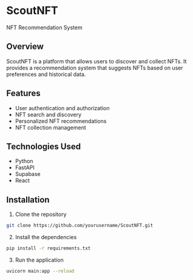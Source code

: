 # ScoutNFT

NFT Recommendation System

## Overview

ScoutNFT is a platform that allows users to discover and collect NFTs. It provides a recommendation system that suggests NFTs based on user preferences and historical data.

## Features

- User authentication and authorization
- NFT search and discovery
- Personalized NFT recommendations
- NFT collection management

## Technologies Used

- Python
- FastAPI
- Supabase
- React

## Installation

1. Clone the repository

```bash
git clone https://github.com/yourusername/ScoutNFT.git
```

2. Install the dependencies

```bash
pip install -r requirements.txt
```

3. Run the application

```bash
uvicorn main:app --reload
```
